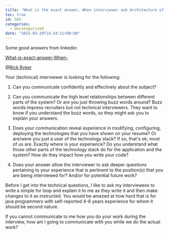 ```yaml
---
title: 'What is the exact answer, When interviewer ask Architecture of the project.'
toc: true
id: 585
categories:
  - Uncategorized
date: "2015-03-20T14:24:21+00:00"
---
```


Some good answers from linkedin:

[What-is-exact-answer-When-](http://www.linkedin.com/groups/What-is-exact-answer-When-3983267.S.5966845246716264451?view=&amp;gid=3983267&amp;item=5966845246716264451&amp;type=member&amp;commentID=discussion%3A5966845246716264451%3Agroup%3A3983267&amp;trk=hb_ntf_COMMENTED_ON_GROUP_DISCUSSION_YOU_COMMENTED_ON#commentID_discussion%3A5966845246716264451%3Agroup%3A3983267)

@[Rick Ryker](http://www.linkedin.com/groups?viewMemberFeed=&amp;gid=3983267&amp;memberID=34975735 "See this member")

Your (technical) interviewer is looking for the following:

1) Can you communicate confidently and effectively about the subject?

2) Can you communicate the high level relationships between different parts of the system? Or are you just throwing buzz words around? Buzz words impress recruiters but not technical interviewers. They want to know if you understand the buzz words, so they might ask you to explain your answers.

3) Does your communication reveal experience in modifying, configuring, deploying the technologies that you have shown on your resume? Or are/were you just a user of the technology stack? If so, that's ok; most of us are. Exactly where is your experience? Do you understand what those other parts of the technology stack do for the application and the system? How do they impact how you write your code?

4) Does your answer allow the interviewer to ask deeper questions pertaining to your experience that is pertinent to the position(s) that you are being interviewed for? And/or for potential future work?

Before I get into the technical questions, I like to ask my interviewees to write a simple for loop and explain it to me as they write it and then make changes to it as instructed.
You would be amazed at how hard that is for java programmers with self-reported 4-6 years experience for whom it should be second nature.

If you cannot communicate to me how you do your work during the interview,
how am I going to communicate with you while we do the actual work?
